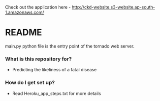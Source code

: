 Check out the application here - http://ckd-website.s3-website.ap-south-1.amazonaws.com/ 

# README #

main.py python file is the entry point of the tornado web server.

### What is this repository for? ###

* Predicting the likeliness of a fatal disease

### How do I get set up? ###

* Read Heroku_app_steps.txt for more details
